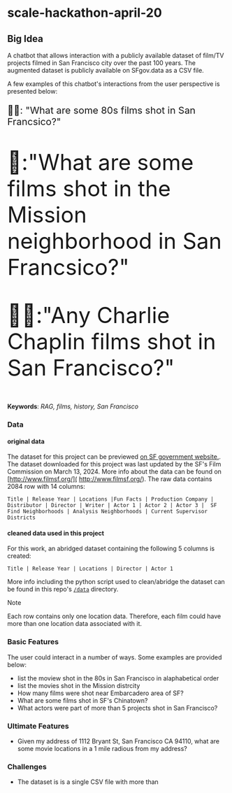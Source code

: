 # scale-hackathon-april-20

## Big Idea
A chatbot that allows interaction with a publicly available dataset of film/TV projects filmed in San Francisco city over the past 100 years. 
The augmented dataset is publicly available on SFgov.data as a CSV file. 

A few examples of this chatbot's interactions from the user perspective is presented below:  
<p style="font-size:22px">👵🏽: "What are some 80s films shot in San Francsico?"</p>
<p style="font-size:50px">👵:"What are some films shot in the Mission neighborhood in San Francsico?" </p>
<p style="font-size:50px">👩🏾:"Any Charlie Chaplin films shot in San Francisco?" </p>



**Keywords**: _RAG, films, history, San Francisco_

### Data

#### original data

The dataset for this project can be previewed [on SF government website.](https://data.sfgov.org/Culture-and-Recreation/Film-Locations-in-San-Francisco/yitu-d5am/data_preview).
The dataset downloaded for this project was last updated by the SF's Film Commission on March 13, 2024. More info about the data can be found on [http://www.filmsf.org/](	http://www.filmsf.org/). 
The raw data contains 2084 row with 14 columns:

` Title	| Release Year | Locations |Fun Facts | Production Company | Distributor | Director | Writer | Actor 1 | Actor 2 | Actor 3 | 
SF Find Neighborhoods | Analysis Neighborhoods | Current Supervisor Districts `

#### cleaned data used in this project

For this work, an abridged dataset containing the following 5 columns is created: 

```Title | Release Year | Locations | Director | Actor 1```

More info including the python script used to clean/abridge the dataset can be found in this repo's [```/data```](/data/readme.md) directory.

> [!NOTE]  
> Each row contains only one location data. Therefore, each film could have more than one location data associated with it. 


### Basic Features
The user could interact in a number of ways. Some examples are provided below:  
- list the moview shot in the 80s in San Francisco in alaphabetical order
- list the movies shot in the Mission distrcity
- How many films were shot near Embarcadero area of SF?
- What are some films shot in SF's Chinatown?
- What actors were part of more than 5 projects shot in San Francisco? 


### Ultimate Features

- Given my address of 1112 Bryant St, San Francisco CA 94110, what are some movie locations in a 1 mile radious from my address?


### Challenges

- The dataset is is a single CSV file with more than
